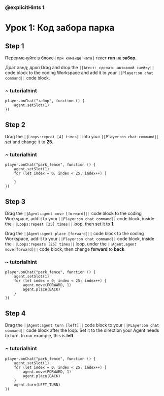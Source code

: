 ### @explicitHints 1

# Урок 1: Код забора парка

## Step 1
Переименуйте в блоке ``|при команде чата|`` текст **run** на **забор**. 

Драг эвнд; дроп Drag and drop the ``||Агент: сделать активной ячейку||`` code block to the coding Workspace and add it to your  ``||Player:on chat command||`` code block.

### ~ tutorialhint
``` blocks
player.onChat("забор", function () {
    agent.setSlot(1)
})
```
## Step 2
Drag the ``||Loops:repeat [4] times||`` into your ``||Player:on chat command||`` set and change it to **25**.

### ~ tutorialhint
``` blocks
player.onChat("park_fence", function () {
    agent.setSlot(1)
    for (let index = 0; index < 25; index++) {
    	
    }
})
```

## Step 3
Drag the ``||Agent:agent move [forward]||`` code block to the coding Workspace, add it to your ``||Player:on chat command||`` code block, inside the ``||Loops:repeat [25] times||`` loop, then set it to **1**. 

Drag the ``||Agent:agent place [forward]||`` code block to the coding Workspace, add it to your ``||Player:on chat command||`` code block, inside the ``||Loops:repeats [25] times||`` loop, under the ``||Agent.agent move[forward]||`` code block, then change **forward** to **back**.

### ~ tutorialhint
``` blocks
player.onChat("park_fence", function () {
    agent.setSlot(1)
    for (let index = 0; index < 25; index++) {
        agent.move(FORWARD, 1)
        agent.place(BACK)
    }
})
```

## Step 4
Drag the ``||Agent:agent turn [left]||`` code block to your ``||PLayer:on chat command||`` code block after the loop. Set it to the direction your Agent needs to turn. In our example, this is **left**. 

### ~ tutorialhint
``` blocks
player.onChat("park_fence", function () {
    agent.setSlot(1)
    for (let index = 0; index < 25; index++) {
        agent.move(FORWARD, 1)
        agent.place(BACK)
    }
    agent.turn(LEFT_TURN)
})
```
